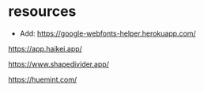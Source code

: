 # resources

- Add:
https://google-webfonts-helper.herokuapp.com/

https://app.haikei.app/

https://www.shapedivider.app/

https://huemint.com/

